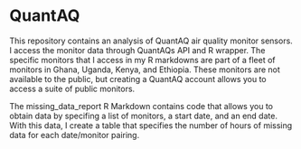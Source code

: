 # QuantAQ

This repository contains an analysis of QuantAQ air quality monitor sensors. I access the monitor data through QuantAQs API and R wrapper. The specific monitors that I access in my R markdowns are part of a fleet of monitors in Ghana, Uganda, Kenya, and Ethiopia. These monitors are not available to the public, but creating a QuantAQ account allows you to access a suite of public monitors. 

The missing_data_report R Markdown contains code that allows you to obtain data by specifing a list of monitors, a start date, and an end date. With this data, I create a table that specifies the number of hours of missing data for each date/monitor pairing. 
